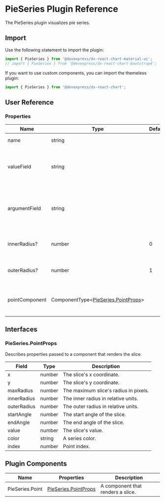 # PieSeries Plugin Reference

The PieSeries plugin visualizes pie series.

## Import

Use the following statement to import the plugin:

```js
import { PieSeries } from '@devexpress/dx-react-chart-material-ui';
// import { PieSeries } from '@devexpress/dx-react-chart-bootstrap4';
```

If you want to use custom components, you can import the themeless plugin:

```js
import { PieSeries } from '@devexpress/dx-react-chart';
```

## User Reference

### Properties

Name | Type | Default | Description
-----|------|---------|------------
name | string | | A series name.
valueField | string | | The name of a data field that provides series point values.
argumentField | string | | The name of a data field that provides series point argument values.
innerRadius? | number | 0 | The inner radius in relative units.
outerRadius? | number | 1 | The outer radius in relative units.
pointComponent | ComponentType&lt;[PieSeries.PointProps](#pieseriespointprops)&gt; | | A component that renders a slice.

## Interfaces

### PieSeries.PointProps

Describes properties passed to a component that renders the slice.

Field | Type | Description
------|------|------------
x | number | The slice's x coordinate.
y | number | The slice's y coordinate.
maxRadius | number | The maximum slice's radius in pixels.
innerRadius | number | The inner radius in relative units.
outerRadius | number | The outer radius in relative units.
startAngle | number | The start angle of the slice.
endAngle | number | The end angle of the slice.
value | number | The slice's value.
color | string | A series color.
index | number | Point index.

## Plugin Components

Name | Properties | Description
-----|------------|------------
PieSeries.Point | [PieSeries.PointProps](#pieseriespointprops) | A component that renders a slice.
